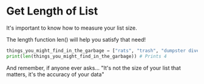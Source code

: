 # Get Length of List

It's important to know how to measure your list size.

The length function len() will help you satisfy that need!

```python
things_you_might_find_in_the_garbage = ["rats", "trash", "dumpster divers", "treasure"]
print(len(things_you_might_find_in_the_garbage)) # Prints 4
```

And remember, if anyone ever asks...
"It's not the size of your list that matters, it's the accuracy of your data"
